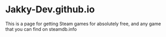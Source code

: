 # Jakky-Dev.github.io
This is a page for getting Steam games for absolutely free, and any game that you can find on steamdb.info
